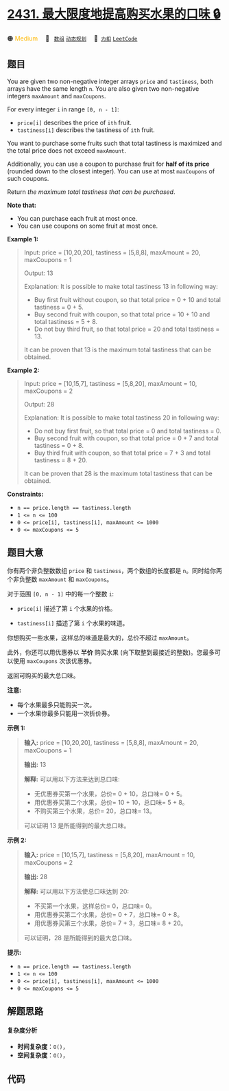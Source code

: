 # [2431. 最大限度地提高购买水果的口味 🔒](https://2xiao.github.io/leetcode-js/problem/2431.html)

🟠 <font color=#ffb800>Medium</font>&emsp; 🔖&ensp; [`数组`](/tag/array.md) [`动态规划`](/tag/dynamic-programming.md)&emsp; 🔗&ensp;[`力扣`](https://leetcode.cn/problems/maximize-total-tastiness-of-purchased-fruits) [`LeetCode`](https://leetcode.com/problems/maximize-total-tastiness-of-purchased-fruits)

## 题目

You are given two non-negative integer arrays `price` and `tastiness`, both
arrays have the same length `n`. You are also given two non-negative integers
`maxAmount` and `maxCoupons`.

For every integer `i` in range `[0, n - 1]`:

  * `price[i]` describes the price of `ith` fruit.
  * `tastiness[i]` describes the tastiness of `ith` fruit.

You want to purchase some fruits such that total tastiness is maximized and
the total price does not exceed `maxAmount`.

Additionally, you can use a coupon to purchase fruit for **half of its price**
(rounded down to the closest integer). You can use at most `maxCoupons` of
such coupons.

Return _the maximum total tastiness that can be purchased_.

**Note that:**

  * You can purchase each fruit at most once.
  * You can use coupons on some fruit at most once.



**Example 1:**

> Input: price = [10,20,20], tastiness = [5,8,8], maxAmount = 20, maxCoupons = 1
> 
> Output: 13
> 
> Explanation: It is possible to make total tastiness 13 in following way:
> - Buy first fruit without coupon, so that total price = 0 + 10 and total tastiness = 0 + 5.
> - Buy second fruit with coupon, so that total price = 10 + 10 and total tastiness = 5 + 8.
> - Do not buy third fruit, so that total price = 20 and total tastiness = 13.
> 
> It can be proven that 13 is the maximum total tastiness that can be obtained.

**Example 2:**

> Input: price = [10,15,7], tastiness = [5,8,20], maxAmount = 10, maxCoupons = 2
> 
> Output: 28
> 
> Explanation: It is possible to make total tastiness 20 in following way:
> - Do not buy first fruit, so that total price = 0 and total tastiness = 0.
> - Buy second fruit with coupon, so that total price = 0 + 7 and total tastiness = 0 + 8.
> - Buy third fruit with coupon, so that total price = 7 + 3 and total tastiness = 8 + 20.
> 
> It can be proven that 28 is the maximum total tastiness that can be obtained.

**Constraints:**

  * `n == price.length == tastiness.length`
  * `1 <= n <= 100`
  * `0 <= price[i], tastiness[i], maxAmount <= 1000`
  * `0 <= maxCoupons <= 5`


## 题目大意

你有两个非负整数数组 `price` 和 `tastiness`，两个数组的长度都是 `n`。同时给你两个非负整数 `maxAmount` 和
`maxCoupons`。

对于范围 `[0, n - 1]` 中的每一个整数 `i`:

  * `price[i]` 描述了第 `i` 个水果的价格。

  * `tastiness[i]` 描述了第 `i` 个水果的味道。

你想购买一些水果，这样总的味道是最大的，总价不超过 `maxAmount`。

此外，你还可以用优惠券以 **半价** 购买水果 (向下取整到最接近的整数)。您最多可以使用 `maxCoupons` 次该优惠券。

返回可购买的最大总口味。

**注意:**

  * 每个水果最多只能购买一次。
  * 一个水果你最多只能用一次折价券。



**示例 1:**

> 
> 
> 
> 
> 
> **输入:** price = [10,20,20], tastiness = [5,8,8], maxAmount = 20, maxCoupons = 1
> 
> **输出:** 13
> 
> **解释:** 可以用以下方法来达到总口味:
> - 无优惠券买第一个水果，总价= 0 + 10，总口味= 0 + 5。
> - 用优惠券买第二个水果，总价= 10 + 10，总口味= 5 + 8。
> - 不购买第三个水果，总价= 20，总口味= 13。
> 
> 可以证明 13 是所能得到的最大总口味。
> 
> 

**示例 2:**

> 
> 
> 
> 
> 
> **输入:** price = [10,15,7], tastiness = [5,8,20], maxAmount = 10, maxCoupons = 2
> 
> **输出:** 28
> 
> **解释:** 可以用以下方法使总口味达到 20:
> - 不买第一个水果，这样总价= 0，总口味= 0。
> - 用优惠券买第二个水果，总价= 0 + 7，总口味= 0 + 8。
> - 用优惠券买第三个水果，总价= 7 + 3，总口味= 8 + 20。
> 
> 可以证明，28 是所能得到的最大总口味。
> 
> 



**提示:**

  * `n == price.length == tastiness.length`
  * `1 <= n <= 100`
  * `0 <= price[i], tastiness[i], maxAmount <= 1000`
  * `0 <= maxCoupons <= 5`


## 解题思路

#### 复杂度分析

- **时间复杂度**：`O()`，
- **空间复杂度**：`O()`，

## 代码

```javascript

```